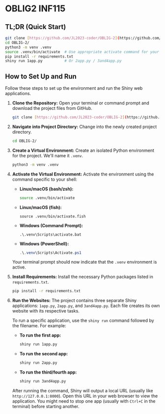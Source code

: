 # OBLIG2 INF115

## TL;DR (Quick Start)

```bash
git clone [https://github.com/JL2023-coder/OBLIG-2](https://github.com/JL2023-coder/OBLIG-2)
cd OBLIG-2/
python3 -m venv .venv
source .venv/bin/activate  # Use appropriate activate command for your OS/shell (see below)
pip install -r requirements.txt
shiny run 1app.py          # Or 2app.py / 3and4app.py
```


## How to Set Up and Run

Follow these steps to set up the environment and run the Shiny web applications.

1.  **Clone the Repository:**
    Open your terminal or command prompt and download the project files from GitHub.
    ```bash
    git clone [https://github.com/JL2023-coder/OBLIG-2](https://github.com/JL2023-coder/OBLIG-2)
    ```

2.  **Navigate into Project Directory:**
    Change into the newly created project directory.
    ```bash
    cd OBLIG-2/
    ```

3.  **Create a Virtual Environment:**
    Create an isolated Python environment for the project. We'll name it `.venv`.
    ```bash
    python3 -m venv .venv
    ```

4.  **Activate the Virtual Environment:**
    Activate the environment using the command specific to your shell:

    * **Linux/macOS (bash/zsh):**
        ```bash
        source .venv/bin/activate
        ```
    * **Linux/macOS (fish):**
        ```fish
        source .venv/bin/activate.fish
        ```
    * **Windows (Command Prompt):**
        ```batch
        .\.venv\Scripts\activate.bat
        ```
    * **Windows (PowerShell):**
        ```powershell
        .\.venv\Scripts\Activate.ps1
        ```

    Your terminal prompt should now indicate that the `.venv` environment is active.

5.  **Install Requirements:**
    Install the necessary Python packages listed in `requirements.txt`.
    ```bash
    pip install -r requirements.txt
    ```

6.  **Run the Websites:**
    The project contains three separate Shiny applications: `1app.py`, `2app.py`, and `3and4app.py`. 
    Each file creates its own website with its respective tasks.

    To run a specific application, use the `shiny run` command followed by the filename. For example:

    * **To run the first app:**
        ```bash
        shiny run 1app.py
        ```
    * **To run the second app:**
        ```bash
        shiny run 2app.py
        ```
    * **To run the third/fourth app:**
        ```bash
        shiny run 3and4app.py
        ```

    After running the command, Shiny will output a local URL (usually like `http://127.0.0.1:8000`). 
    Open this URL in your web browser to view the application. 
    You might need to stop one app (usually with `Ctrl+C` in the terminal) before starting another.

